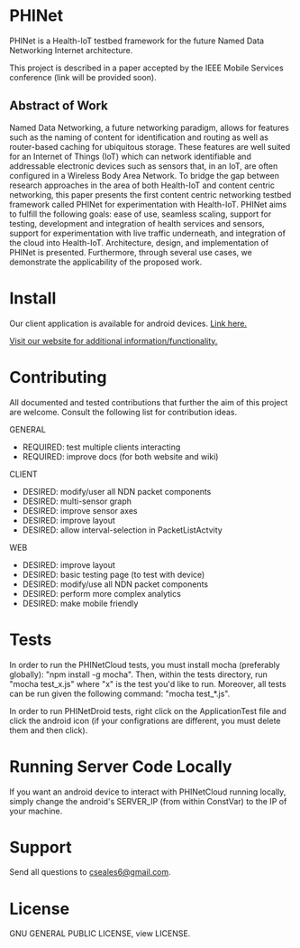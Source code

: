 # PHINet

PHINet is a Health-IoT testbed framework for the future Named Data Networking Internet architecture. 

This project is described in a paper accepted by the IEEE Mobile Services conference (link will be provided soon).

## Abstract of Work

Named Data Networking, a future networking paradigm, allows for features such as the naming of content for identification and routing as well as router-based caching for ubiquitous storage. These features are well suited for an Internet of Things (IoT) which can network identifiable and addressable electronic devices such as sensors that, in an IoT, are often configured in a Wireless Body Area Network. To bridge the gap between research approaches in the area of both Health-IoT and content centric networking, this paper presents the first content centric networking testbed framework called PHINet for experimentation with Health-IoT. PHINet aims to fulfill the following goals: ease of use, seamless scaling, support for testing, development and integration of health services and sensors, support for experimentation with live traffic underneath, and integration of the cloud into Health-IoT. Architecture, design, and implementation of PHINet is presented. Furthermore, through several use cases, we demonstrate the applicability of the proposed work.

# Install

Our client application is available for android devices. [Link here.](https://play.google.com/store/apps/details?id=com.ndnhealthnet.androidudpclient)

[Visit our website for additional information/functionality.](http://phinet.elasticbeanstalk.com/)

# Contributing

All documented and tested contributions that further the aim of this project are welcome. Consult the following list for contribution ideas.

GENERAL
- REQUIRED: test multiple clients interacting
- REQUIRED: improve docs (for both website and wiki)

CLIENT
- DESIRED: modify/user all NDN packet components
- DESIRED: multi-sensor graph
- DESIRED: improve sensor axes
- DESIRED: improve layout
- DESIRED: allow interval-selection in PacketListActvity

WEB
- DESIRED: improve layout
- DESIRED: basic testing page (to test with device)
- DESIRED: modify/use all NDN packet components
- DESIRED: perform more complex analytics
- DESIRED: make mobile friendly

# Tests

In order to run the PHINetCloud tests, you must install mocha (preferably globally): "npm install -g mocha". Then, within the tests directory, run "mocha test_x.js" where "x" is the test you'd like to run. Moreover, all tests can be run given the following command: "mocha test_*.js".

In order to run PHINetDroid tests, right click on the ApplicationTest file and click the android icon (if your configrations are different, you must delete them and then click).

# Running Server Code Locally

If you want an android device to interact with PHINetCloud running locally, simply change the android's SERVER_IP (from within ConstVar) to the IP of your machine.

# Support 

Send all questions to cseales6@gmail.com.

# License

GNU GENERAL PUBLIC LICENSE, view LICENSE.